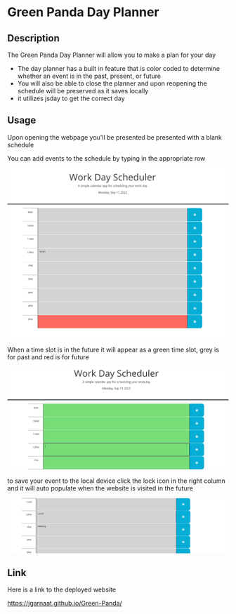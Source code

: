 # Green Panda Day Planner

## Description

The Green Panda Day Planner will allow you to make a plan for your day

- The day planner has a built in feature that is color coded to determine whether an event is in the past, present, or future
- You will also be able to close the planner and upon reopening the schedule will be preserved as it saves locally
- it utilizes jsday to get the correct day


## Usage

Upon opening the webpage you'll be presented be presented with a blank schedule

You can add events to the schedule by typing in the appropriate row

![Alt text](<Assets/Images/Day Planner Main.png>)

When a time slot is in the future it will appear as a green time slot, grey is for past and red is for future

![Alt text](<Assets/Images/Future example.png>)

to save your event to the local device click the lock icon in the right column and it will auto populate when the website is visited in the future

![Alt text](<Assets/Images/Adding Event.png>)

## Link

Here is a link to the deployed website

https://jgarnaat.github.io/Green-Panda/